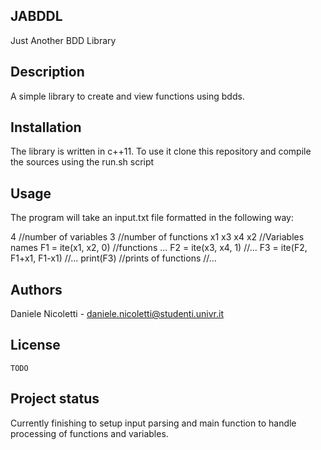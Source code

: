 ## JABDDL
Just Another BDD Library

## Description
A simple library to create and view functions using bdds.

## Installation
The library is written in c++11.
To use it clone this repository and compile the sources using the run.sh script

## Usage 
The program will take an input.txt file formatted in the following way:

4                               //number of variables
3                               //number of functions
x1 x3 x4 x2                     //Variables names 
F1 = ite(x1, x2, 0)             //functions ...
F2 = ite(x3, x4, 1)             //...
F3 = ite(F2, F1+x1, F1-x1)      //...
print(F3)                       //prints of functions
                                //...

## Authors
Daniele Nicoletti - daniele.nicoletti@studenti.univr.it

## License
    TODO

## Project status
Currently finishing to setup input parsing and main function to handle processing of functions and variables.